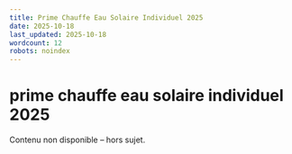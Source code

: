 ```yaml
---
title: Prime Chauffe Eau Solaire Individuel 2025
date: 2025-10-18
last_updated: 2025-10-18
wordcount: 12
robots: noindex
---
```


# prime chauffe eau solaire individuel 2025

Contenu non disponible – hors sujet.